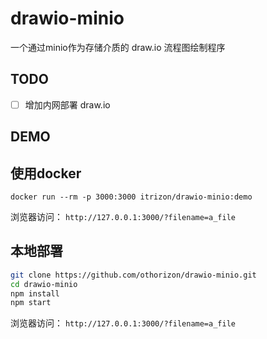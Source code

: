 # drawio-minio

一个通过minio作为存储介质的 draw.io 流程图绘制程序

## TODO

- [ ] 增加内网部署 draw.io

## DEMO

## 使用docker

`docker run --rm -p 3000:3000 itrizon/drawio-minio:demo`

浏览器访问： `http://127.0.0.1:3000/?filename=a_file`

## 本地部署

```bash
git clone https://github.com/othorizon/drawio-minio.git
cd drawio-minio
npm install
npm start
```

浏览器访问： `http://127.0.0.1:3000/?filename=a_file`
